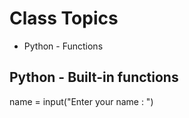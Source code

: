 # Class Topics
- Python - Functions

## Python - Built-in functions
name = input("Enter your name : ")
